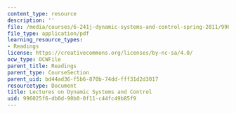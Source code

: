 ```yaml
---
content_type: resource
description: ''
file: /media/courses/6-241j-dynamic-systems-and-control-spring-2011/996025f6db0d90b00f11c44fc49b85f9_MIT6_241JS11_textbook.pdf
file_type: application/pdf
learning_resource_types:
- Readings
license: https://creativecommons.org/licenses/by-nc-sa/4.0/
ocw_type: OCWFile
parent_title: Readings
parent_type: CourseSection
parent_uid: bd44ad36-f5b6-870b-74dd-fff31d2d3017
resourcetype: Document
title: Lectures on Dynamic Systems and Control
uid: 996025f6-db0d-90b0-0f11-c44fc49b85f9
---
```

